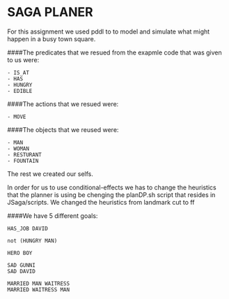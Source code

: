# SAGA PLANER

For this assignment we used pddl to to model and simulate what might happen in a busy town square.

####The predicates that we resued from the exapmle code that was given to us were: 
  ```pddl
  - IS_AT
  - HAS
  - HUNGRY
  - EDIBLE
  ```

####The actions that we resued were: 
  ```pddl
  - MOVE
  ```
 
####The objects that we reused were:
  ```pddl
  - MAN
  - WOMAN
  - RESTURANT
  - FOUNTAIN
  ```
  
The rest we created our selfs.

In order for us to use conditional-effects we has to change the heuristics that the planner is using be chenging the planDP.sh script that resides in JSaga/scripts.
We changed the heuristics from landmark cut to ff

####We have 5 different goals:
  ```pddl
  HAS_JOB DAVID
  
  not (HUNGRY MAN)
  
  HERO BOY
  
  SAD GUNNI
  SAD DAVID
      
  MARRIED MAN WAITRESS
  MARRIED WAITRESS MAN
  ```
      
